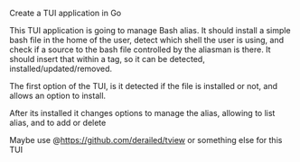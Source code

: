 Create a TUI application in Go

This TUI application is going to manage Bash alias. It should install a simple bash file in the home of the user, detect which shell the user is using, and check if a source to the bash file controlled by the aliasman is there. It should insert that within a tag, so it can be detected, installed/updated/removed.

The first option of the TUI, is it detected if the file is installed or not, and allows an option to install.

After its installed it changes options to manage the alias, allowing to list alias, and to add or delete

Maybe use @https://github.com/derailed/tview or something else for this TUI